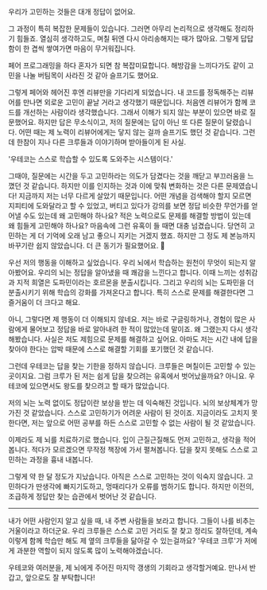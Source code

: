 우리가 고민하는 것들은 대개 정답이 없어요.

그 과정이 특히 복잡한 문제들이 있습니다. 그러면 아무리 논리적으로 생각해도 정리하기 힘들죠.
열심히 생각하고도, 며칠 뒤엔 다시 아리송해지는 때가 많아요.
그렇게 답답함이 한 겹씩 쌓여가면 마음이 무거워집니다.

페어 프로그래밍을 하다 혼자가 되면 참 복잡미묘합니다.
해방감을 느끼다가도 같이 고민을 나눌 버팀목이 사라진 것 같아 슬프기도 했어요.

그렇게 페어와 헤어진 후엔 리뷰만을 기다리게 되었습니다.
내 코드를 정독해주는 리뷰어를 만나면 외로운 고민이 끝날 거라고 생각했기 때문입니다.
처음엔 리뷰어가 함께 코드를 개선하는 사람이라 생각했습니다.
그래서 이해가 되지 않는 부분이 있으면 바로 질문했어요.
하지만 답은 무소식이고, 저의 질문에는 답이 아닌 또 다른 질문이 달렸습니다.
어떤 때는 제 노력이 리뷰어에게는 닿지 않는 걸까 슬프기도 했던 것 같습니다.
그런데 한참이 지나 다른 크루들과 이야기하며 받아들이게 된 사실.

'우테코는 스스로 학습할 수 있도록 도와주는 시스템이다.'

그때야, 질문에는 시간을 두고 고민하라는 의도가 담겼다는 것을 깨닫고 부끄러움을 느꼈던 것 같습니다. 하지만 이를 인지하는 것과 이에 맞춰 변화하는 것은 다른 문제였습니다!
지금까지 저는 너무 다르게 살았기 때문입니다. 어떤 개념을 검색해야 할지 모르면 지피티에 도와달라고 할 수 있었고, 버티고 있다가 강의를 보면 정답 비슷한 무언가를 얻어낼 수도 있는데 왜 고민해야 하나요?
적은 노력으로도 문제를 해결할 방법이 있는데 왜 힘들게 고민해야 하나요? 마음속에 그런 유혹이 들 때면 대충 넘겼습니다.
당연히 고민하는 게 더 기억에 오래 남고 좋으니 지키는 거겠지 했죠.
하지만 그 정도 제 본능까지 바꾸기란 쉽지 않았습니다.
더 큰 동기가 필요했어요. 🫠

우선 저의 행동을 이해하고 싶었습니다.
우리 뇌에서 학습하는 원천이 무엇이 되는지 알아봤어요.
우리의 뇌는 정답을 알아냈을 때 쾌감을 느낀다고 합니다.
이때 느끼는 성취감과 지적 희열은 도파민이라는 호르몬을 분출시킵니다.
그리고 우리의 뇌는 도파민을 더 분출시키기 위해 학습의 강화를 가져온다고 합니다.
특히 스스로 문제를 해결한다면 그 즐거움이 더 크다고 해요.

아니, 그렇다면 제 행동이 더 이해되지 않네요. 저는 바로 구글링하거나, 경험이 많은 사람에게 물어보고 정답을 바로 알아내려 한 적이 많았는데 말이죠.
왜 그랬는지 다시 생각해봤습니다. 사실은 저도 제힘으로 문제를 해결하고 싶어요.
아마도 저는 시간 내에 답을 찾아야 한다는 압박 때문에 스스로 해결할 기회를 포기했던 것 같습니다.

그런데 우테코는 답을 찾는 기한을 정하지 않습니다. 크루들은 며칠이든 고민할 수 있는 곳이지요.
그럼 크루가 된 저는 쉽게 답을 찾으려는 유혹에서 벗어났을까요?
아니요. 우테코에 있으면서도 왕도를 찾으려고 할 때가 많았습니다.

저의 뇌는 노력 없이도 정답이란 보상을 받는 데 익숙해진 것입니다.
뇌의 보상체계가 망가진 것 같았습니다. 스스로 고민하기가 어려운 사람이 된 것이죠.
지금이라도 고치지 못한다면, 저는 앞으로 어떤 공부를 하든 스스로 고민할 수 없는 사람이 될 것 같았습니다.

이제라도 제 뇌를 치료하기로 했습니다.
입이 근질근질해도 먼저 고민하고, 생각을 적어봅니다. 적다가 모르겠으면 무작정 책장에 가서 펼쳐봅니다.
답을 찾지 못해도 스스로 고민하는 과정을 흉내 내봅니다.

그렇게 약 한 달 정도가 지났습니다. 아직은 스스로 고민하는 것이 익숙지 않습니다. 고민하다가 딴생각에 빠지기도하고, 멍때리다가 오류를 범하기도 합니다.
하지만 이전의, 조급하게 정답만 찾는 습관에서 벗어난 것 같습니다.

---

내가 어떤 사람인지 알고 싶을 때, 내 주변 사람들을 보라고 합니다.
그들이 나를 비추는 거울이라고 하더군요.
우리 크루들은 스스로 고민 거리도 잘 찾고 정리도 잘하던데,
계속 이렇게 함께 학습만 해도 제 옆의 크루들을 닮아갈 수 있는걸까요?
'우테코 크루'가 저에게 과분한 역할이 되지 않도록 많이 노력해야겠습니다.

우테코와 여러분을, 제 뇌에게 주어진 마지막 갱생의 기회라고 생각할거예요.
만나서 반갑고, 앞으로도 잘 부탁합니다!

